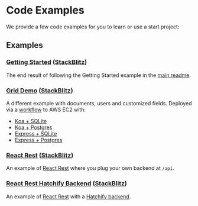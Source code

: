 # Code Examples

We provide a few code examples for you to learn or use a start project:

## Examples

### [Getting Started](../example/getting-started/) ([StackBlitz](https://stackblitz.com/fork/github/bitovi/hatchify/tree/main/example/getting-started?file=schemas.ts&terminal=dev))

The end result of following the Getting Started example in the [main readme](../README.md).

### [Grid Demo](../example/grid-demo/) ([StackBlitz](https://stackblitz.com/fork/github/bitovi/hatchify/tree/main/example/grid-demo?file=schemas.ts&terminal=dev))

A different example with documents, users and customized fields. Deployed via a [workflow](../.github/workflows/grid-demo.yml) to AWS EC2 with:

- [Koa + SQLite](https://hatchify-grid-demo.bitovi-sandbox.com:3000/)
- [Koa + Postgres](https://hatchify-grid-demo.bitovi-sandbox.com:3001/)
- [Express + SQLite](https://hatchify-grid-demo.bitovi-sandbox.com:3002/)
- [Express + Postgres](https://hatchify-grid-demo.bitovi-sandbox.com:3003/)

### [React Rest](../example/react-rest/) ([StackBlitz](https://stackblitz.com/fork/github/bitovi/hatchify/tree/main/example/react-rest?file=src/App.tsx&terminal=dev))

An example of [React Rest](../packages/react-rest/README.md) where you plug your own backend at `/api`.

### [React Rest Hatchify Backend](../example/react-rest-hatchify-backend/) ([StackBlitz](https://stackblitz.com/fork/github/bitovi/hatchify/tree/main/example/react-rest-hatchify-backend?file=schemas.ts&terminal=dev))

An example of [React Rest](../packages/react-rest/README.md) with a [Hatchify backend](../packages/koa/README.md).
